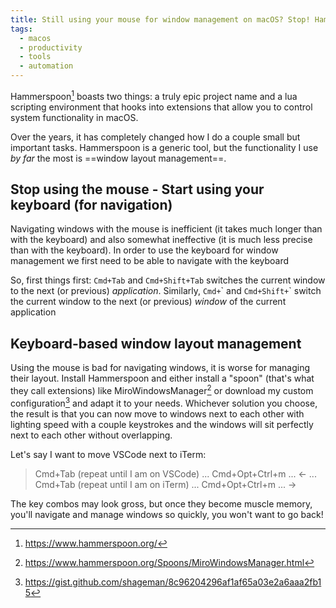 ```yaml
---
title: Still using your mouse for window management on macOS? Stop! Hammerspoon!
tags:
  - macos
  - productivity
  - tools
  - automation
---
```


Hammerspoon[^1] boasts two things: a truly epic project name and a lua scripting environment that hooks into extensions that allow you to control system functionality in macOS.
<!--more-->
Over the years, it has completely changed how I do a couple small but important tasks. Hammerspoon is a generic tool, but the functionality I use *by far* the most is ==window layout management==.

## Stop using the mouse - Start using your keyboard (for navigation)

Navigating windows with the mouse is inefficient (it takes much longer than with the keyboard) and also somewhat ineffective (it is much less precise than with the keyboard). In order to use the keyboard for window management we first need to be able to navigate with the keyboard

So, first things first: `Cmd+Tab` and `Cmd+Shift+Tab` switches the current window to the next (or previous) *application*. Similarly, `Cmd+`\`  and `Cmd+Shift+`\` switch the current window to the next (or previous) *window* of the current application

## Keyboard-based window layout management

Using the mouse is bad for navigating windows, it is worse for managing their layout. Install Hammerspoon and either install a "spoon" (that's what they call extensions) like MiroWindowsManager[^2] or download my custom configuration[^3] and adapt it to your needs. Whichever solution you choose, the result is that you can now move to windows next to each other with lighting speed with a couple keystrokes and the windows will sit perfectly next to each other without overlapping.

Let's say I want to move VSCode next to iTerm:

> Cmd+Tab (repeat until I am on VSCode) ... Cmd+Opt+Ctrl+m ... <- ...
  Cmd+Tab (repeat until I am on iTerm) ... Cmd+Opt+Ctrl+m ... ->

The key combos may look gross, but once they become muscle memory, you'll navigate and manage windows so quickly, you won't want to go back!

[^1]: https://www.hammerspoon.org/
[^2]: https://www.hammerspoon.org/Spoons/MiroWindowsManager.html
[^3]: https://gist.github.com/shageman/8c96204296af1af65a03e2a6aaa2fb15